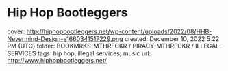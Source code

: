 # Hip Hop Bootleggers

cover: http://hiphopbootleggers.net/wp-content/uploads/2022/08/HHB-Nevermind-Design-e1660341517229.png
created: December 10, 2022 5:22 PM (UTC)
folder: BOOKMRKS-MTHRFCKR / PIRACY-MTHRFCKR / ILLEGAL-SERVICES
tags: hip hop, illegal services, music
url: http://www.hiphopbootleggers.net/